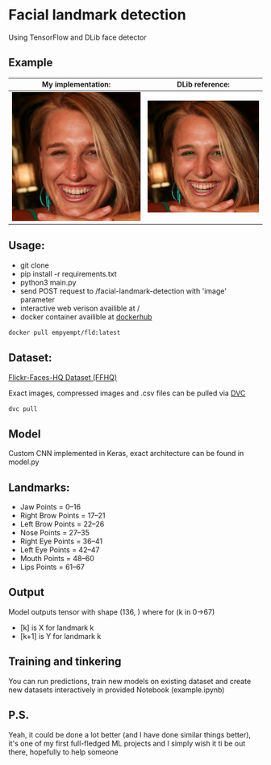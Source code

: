 # Facial landmark detection
Using TensorFlow and DLib face detector

## Example
|           My implementation:           |           DLib reference:           |
| :------------------------------------: | :---------------------------------: |
| ![My implementation](static/mine.jpeg) | ![DLib reference](static/dlib.jpeg) |

## Usage:
- git clone
- pip install -r requirements.txt
- python3 main.py
- send POST request to /facial-landmark-detection with 'image' parameter
- interactive web verison availible at /
- docker container availible at [dockerhub](https://hub.docker.com/repository/docker/empyempt/fld)  

~~~bash
docker pull empyempt/fld:latest
~~~

## Dataset: 
[Flickr-Faces-HQ Dataset (FFHQ)](https://github.com/NVlabs/ffhq-dataset)  

Exact images, compressed images and .csv files can be pulled via [DVC](https://dvc.org/)
~~~bash
dvc pull
~~~

## Model  
Custom CNN implemented in Keras, exact architecture can be found in model.py


## Landmarks:  
-   Jaw Points = 0–16
-   Right Brow Points = 17–21
-   Left Brow Points = 22–26
-   Nose Points = 27–35
-   Right Eye Points = 36–41
-   Left Eye Points = 42–47
-   Mouth Points = 48–60
-   Lips Points = 61–67


## Output
Model outputs tensor with shape (136, ) where for (k in 0->67)  
- [k] is X for landmark k
- [k+1] is Y for landmark k

## Training and tinkering

You can run predictions, train new models on existing dataset and create new datasets interactively in provided Notebook (example.ipynb)


## P.S.
Yeah, it could be done a lot better (and I have done similar things better), it's one of my first full-fledged ML projects and I simply wish it ti be out there, hopefully to help someone